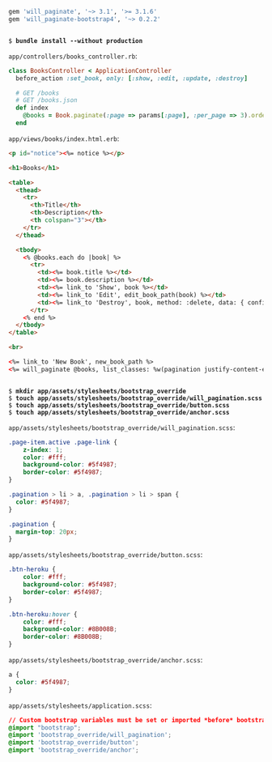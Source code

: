 ```ruby
gem 'will_paginate', '~> 3.1', '>= 3.1.6'
gem 'will_paginate-bootstrap4', '~> 0.2.2'
```

<pre><code>
$ <b>bundle install --without production</b>
</pre></code>

`app/controllers/books_controller.rb`:
```ruby
class BooksController < ApplicationController
  before_action :set_book, only: [:show, :edit, :update, :destroy]

  # GET /books
  # GET /books.json
  def index
    @books = Book.paginate(:page => params[:page], :per_page => 3).order(:title)
  end
```

`app/views/books/index.html.erb`:
```html
<p id="notice"><%= notice %></p>

<h1>Books</h1>

<table>
  <thead>
    <tr>
      <th>Title</th>
      <th>Description</th>
      <th colspan="3"></th>
    </tr>
  </thead>

  <tbody>
    <% @books.each do |book| %>
      <tr>
        <td><%= book.title %></td>
        <td><%= book.description %></td>
        <td><%= link_to 'Show', book %></td>
        <td><%= link_to 'Edit', edit_book_path(book) %></td>
        <td><%= link_to 'Destroy', book, method: :delete, data: { confirm: 'Are you sure?' } %></td>
      </tr>
    <% end %>
  </tbody>
</table>

<br>

<%= link_to 'New Book', new_book_path %>
<%= will_paginate @books, list_classes: %w(pagination justify-content-end) %>
```

<pre><code>
$ <b>mkdir app/assets/stylesheets/bootstrap_override</b>
$ <b>touch app/assets/stylesheets/bootstrap_override/will_pagination.scss</b>
$ <b>touch app/assets/stylesheets/bootstrap_override/button.scss</b>
$ <b>touch app/assets/stylesheets/bootstrap_override/anchor.scss</b>
</pre></code>

`app/assets/stylesheets/bootstrap_override/will_pagination.scss`:
```css
.page-item.active .page-link {
    z-index: 1;
    color: #fff;
    background-color: #5f4987;
    border-color: #5f4987;
}

.pagination > li > a, .pagination > li > span {
  color: #5f4987;
}

.pagination {
  margin-top: 20px;
}
```

`app/assets/stylesheets/bootstrap_override/button.scss`:
```css
.btn-heroku {
    color: #fff;
    background-color: #5f4987;
    border-color: #5f4987;
}

.btn-heroku:hover {
    color: #fff;
    background-color: #8B008B;
    border-color: #8B008B;
}
```

`app/assets/stylesheets/bootstrap_override/anchor.scss`:
```css
a {
  color: #5f4987;
}
```

`app/assets/stylesheets/application.scss`:
```css
// Custom bootstrap variables must be set or imported *before* bootstrap.
@import "bootstrap";
@import 'bootstrap_override/will_pagination';
@import 'bootstrap_override/button';
@import 'bootstrap_override/anchor';
```

